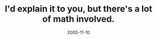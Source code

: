 ---
layout: base.njk
title : 'I&#39;d explain it to you, but there&#39;s a lot of math involved.' 
view_title : 'I&#39;d explain it to you, but there&#39;s a lot of math involved.' 
year : '2000' 
date : '2000-11-10' 
img_file : '/drawing/lotsofmath.png' 
html_file : 'lotsofmath' 
next_html : 'finallygot.html' 
year_order : '585' 
permalink : "title/{{html_file}}.html"
---